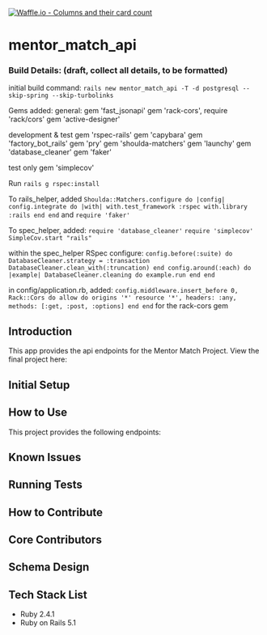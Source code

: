 [![Waffle.io - Columns and their card count](https://badge.waffle.io/BeccaHyland/mentor_match_api.svg?columns=all)](https://waffle.io/BeccaHyland/mentor_match_api)

# mentor_match_api


### Build Details: (draft, collect all details, to be formatted)

initial build command: `rails new mentor_match_api -T -d postgresql --skip-spring --skip-turbolinks`

Gems added:
general: 
gem 'fast_jsonapi'
gem 'rack-cors', require 'rack/cors'
gem 'active-designer'

development & test
  gem 'rspec-rails'
  gem 'capybara'
  gem 'factory_bot_rails'
  gem 'pry'
  gem 'shoulda-matchers'
  gem 'launchy'
  gem 'database_cleaner'
  gem 'faker'
  
  test only
  gem 'simplecov'
 
 Run `rails g rspec:install`
 
 To rails_helper, added 
 `Shoulda::Matchers.configure do |config|
  config.integrate do |with|
    with.test_framework :rspec
    with.library :rails
  end
end`
and `require 'faker'`

To spec_helper, added:
`require 'database_cleaner'`
`require 'simplecov'`
`SimpleCov.start "rails"`

within the spec_helper RSpec configure:
`config.before(:suite) do
      DatabaseCleaner.strategy = :transaction
      DatabaseCleaner.clean_with(:truncation)
    end
    config.around(:each) do |example|
        DatabaseCleaner.cleaning do
        example.run
      end
    end`
    
  in config/application.rb, added:
  `config.middleware.insert_before 0, Rack::Cors do
      allow do
        origins '*'
        resource '*', headers: :any, methods: [:get, :post, :options]
      end
    end` for the rack-cors gem
    
## Introduction
  This app provides the api endpoints for the Mentor Match Project.
  View the final project here:

## Initial Setup

## How to Use

  This project provides the following endpoints:

## Known Issues

## Running Tests

## How to Contribute

## Core Contributors

## Schema Design

## Tech Stack List
* Ruby 2.4.1
* Ruby on Rails 5.1
